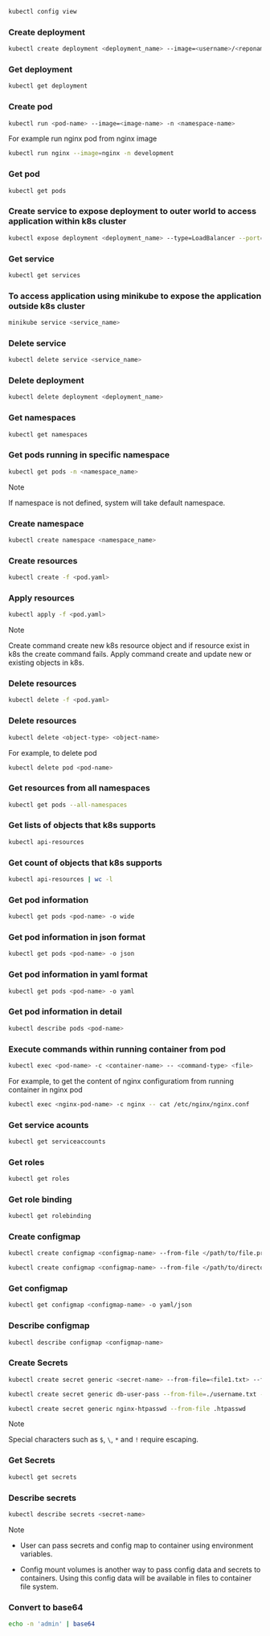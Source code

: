 ```bash
kubectl config view
```

### Create deployment
```bash
kubectl create deployment <deployment_name> --image=<username>/<reponame>:<tag>
```

### Get deployment
```bash
kubectl get deployment
```

### Create pod 
```bash
kubectl run <pod-name> --image=<image-name> -n <namespace-name>
```
For example run nginx pod from nginx image
```bash
kubectl run nginx --image=nginx -n development
```

### Get pod
```bash
kubectl get pods
```

### Create service to expose deployment to outer world to access application within k8s cluster
```bash
kubectl expose deployment <deployment_name> --type=LoadBalancer --port=8080
```

### Get service
```bash
kubectl get services
```

### To access application using minikube to expose the application outside k8s cluster
```bash
minikube service <service_name>
```

### Delete service
```bash
kubectl delete service <service_name>
```

### Delete deployment
```bash
kubectl delete deployment <deployment_name>
```

### Get namespaces
```bash
kubectl get namespaces
```

### Get pods running in specific namespace
```bash
kubectl get pods -n <namespace_name>
```
> [!NOTE]
> If namespace is not defined, system will take default namespace.

### Create namespace
```bash
kubectl create namespace <namespace_name>
```

### Create resources
```bash
kubectl create -f <pod.yaml>
```

### Apply resources
```bash
kubectl apply -f <pod.yaml>
```
> [!NOTE]
> Create command create new k8s resource object and if resource exist in k8s the create command fails.
> Apply command create and update new or existing objects in k8s.

### Delete resources
```bash
kubectl delete -f <pod.yaml>
```

### Delete resources 
```bash
kubectl delete <object-type> <object-name>
```
For example, to delete pod
```bash
kubectl delete pod <pod-name>
```

### Get resources from all namespaces
```bash
kubectl get pods --all-namespaces
```

### Get lists of objects that k8s supports
```bash
kubectl api-resources
```

### Get count of objects that k8s supports
```bash
kubectl api-resources | wc -l
```

### Get pod information
```bash
kubectl get pods <pod-name> -o wide
```

### Get pod information in json format
```bash
kubectl get pods <pod-name> -o json
```

### Get pod information in yaml format
```bash
kubectl get pods <pod-name> -o yaml
```

### Get pod information in detail
```bash
kubectl describe pods <pod-name>
```

### Execute commands within running container from pod
```bash
kubectl exec <pod-name> -c <container-name> -- <command-type> <file>
```
For example, to get the content of nginx configuratiom from running container in nginx pod
```bash
kubectl exec <nginx-pod-name> -c nginx -- cat /etc/nginx/nginx.conf
```

### Get service acounts
```bash
kubectl get serviceaccounts
```

### Get roles
```bash
kubectl get roles
```

### Get role binding
```bash
kubectl get rolebinding
```

### Create configmap
```bash
kubectl create configmap <configmap-name> --from-file </path/to/file.properties> --from-file </path/to/file2.properties>
```
```bash
kubectl create configmap <configmap-name> --from-file </path/to/directory>
```

### Get configmap
```bash
kubectl get configmap <configmap-name> -o yaml/json
```

### Describe configmap
```bash
kubectl describe configmap <configmap-name>
```

### Create Secrets
```bash
kubectl create secret generic <secret-name> --from-file=<file1.txt> --from-file=<file2.txt>
```
```bash
kubectl create secret generic db-user-pass --from-file=./username.txt --from-file=./password.txt
```
```bash
kubectl create secret generic nginx-htpasswd --from-file .htpasswd
```
>[!NOTE]
> Special characters such as `$`, `\`, `*` and `!` require escaping.

### Get Secrets
```bash
kubectl get secrets
```

### Describe secrets
```bash
kubectl describe secrets <secret-name>
```
>[!NOTE]
> - User can pass secrets and config map to container using environment variables.
>
> - Config mount volumes is another way to pass config data and secrets to containers. Using this config data will be available in files to container file system.

### Convert to base64 
```bash
echo -n 'admin' | base64
```

